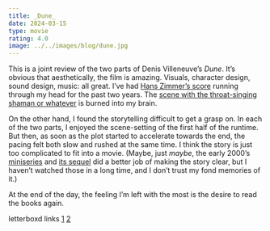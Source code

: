 ```yaml
---
title: _Dune_
date: 2024-03-15
type: movie
rating: 4.0
image: ../../images/blog/dune.jpg
---
```


This is a joint review of the two parts of Denis Villeneuve’s _Dune_. It’s obvious that aesthetically, the film is amazing. Visuals, character design, sound design, music: all great. I’ve had [Hans Zimmer’s score](https://en.wikipedia.org/wiki/Music_of_Dune_%282021_film%29) running through my head for the past two years. The [scene with the throat-singing shaman or whatever](https://www.youtube.com/watch?v=sEymyO5Abp4) is burned into my brain.

On the other hand, I found the storytelling difficult to get a grasp on. In each of the two parts, I enjoyed the scene-setting of the first half of the runtime. But then, as soon as the plot started to accelerate towards the end, the pacing felt both slow and rushed at the same time. I think the story is just too complicated to fit into a movie. (Maybe, just _maybe_, the early 2000’s [miniseries](https://www.youtube.com/watch?v=7B1nfv65xQY) and [its sequel](https://www.youtube.com/watch?v=8rBXcsk-BeE) did a better job of making the story clear, but I haven’t watched those in a long time, and I don’t trust my fond memories of it.)

At the end of the day, the feeling I’m left with the most is the desire to read the books again.

letterboxd links [1](https://letterboxd.com/film/dune-2021/) [2](https://letterboxd.com/film/dune-part-two/)